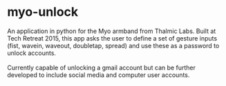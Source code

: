 # myo-unlock
An application in python for the Myo armband from Thalmic Labs. Built at Tech Retreat 2015, this app asks the user to define a set of gesture inputs (fist, wavein, waveout, doubletap, spread) and use these as a password to unlock accounts. <br/>
<br/>
Currently capable of unlocking a gmail account but can be further developed to include social media and computer user accounts. 
